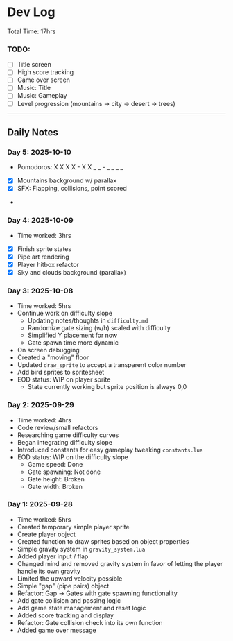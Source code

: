 # Dev Log
Total Time: 17hrs

### TODO:
- [ ] Title screen
- [ ] High score tracking
- [ ] Game over screen
- [ ] Music: Title
- [ ] Music: Gameplay
- [ ] Level progression (mountains -> city -> desert -> trees)

---

## Daily Notes

### Day 5: 2025-10-10 

- Pomodoros: X X X X - X X _ _ - _ _ _ _
- [x] Mountains background w/ parallax
- [x] SFX: Flapping, collisions, point scored
- 


### Day 4: 2025-10-09

- Time worked: 3hrs
- [x] Finish sprite states
- [x] Pipe art rendering
- [x] Player hitbox refactor
- [x] Sky and clouds background (parallax)

### Day 3: 2025-10-08

- Time worked: 5hrs
- Continue work on difficulty slope
    - Updating notes/thoughts in `difficulty.md`
    - Randomize gate sizing (w/h) scaled with difficulty
    - Simplified Y placement for now
    - Gate spawn time more dynamic
- On screen debugging
- Created a "moving" floor
- Updated `draw_sprite` to accept a transparent color number
- Add bird sprites to spritesheet
- EOD status: WIP on player sprite
    - State currently working but sprite position is always 0,0


### Day 2: 2025-09-29

- Time worked: 4hrs
- Code review/small refactors
- Researching game difficulty curves
- Began integrating difficulty slope
- Introduced constants for easy gameplay tweaking `constants.lua`
- EOD status: WIP on the difficulty slope
    - Game speed: Done
    - Gate spawning: Not done
    - Gate height: Broken
    - Gate width: Broken


### Day 1: 2025-09-28

- Time worked: 5hrs
- Created temporary simple player sprite
- Create player object
- Created function to draw sprites based on object properties
- Simple gravity system in `gravity_system.lua`
- Added player input / flap
- Changed mind and removed gravity system in favor of letting the player handle its own gravity
- Limited the upward velocity possible
- Simple "gap" (pipe pairs) object
- Refactor: Gap -> Gates with gate spawning functionality
- Add gate collision and passing logic
- Add game state management and reset logic
- Added score tracking and display
- Refactor: Gate collision check into its own function
- Added game over message